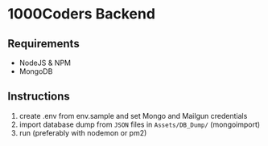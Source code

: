 # 1000Coders Backend

## Requirements 
- NodeJS & NPM
- MongoDB

## Instructions 

1. create .env from env.sample and set Mongo and Mailgun credentials
2. import database dump from `JSON` files in `Assets/DB_Dump/` (mongoimport)
3. run (preferably with nodemon or pm2)